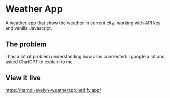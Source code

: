 # Weather App

A weather app that show the weather in current city, working with API key and vanilla Javascript.

## The problem

I had a lot of problem understanding how all is connected. I google a lot and asked ChatGPT to explain to me.

## View it live

https://hamdi-evelyn-weatherapp.netlify.app/
